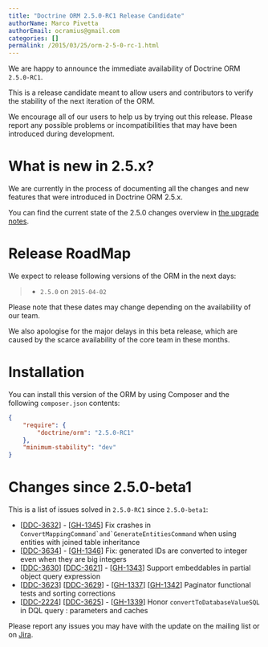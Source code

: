 ```yaml
---
title: "Doctrine ORM 2.5.0-RC1 Release Candidate"
authorName: Marco Pivetta
authorEmail: ocramius@gmail.com
categories: []
permalink: /2015/03/25/orm-2-5-0-rc-1.html
---
```

We are happy to announce the immediate availability of Doctrine ORM
`2.5.0-RC1`.

This is a release candidate meant to allow users and contributors to
verify the stability of the next iteration of the ORM.

We encourage all of our users to help us by trying out this release.
Please report any possible problems or incompatibilities that may have
been introduced during development.

What is new in 2.5.x?
=====================

We are currently in the process of documenting all the changes and new
features that were introduced in Doctrine ORM 2.5.x.

You can find the current state of the 2.5.0 changes overview in [the
upgrade
notes](http://docs.doctrine-project.org/en/latest/changelog/migration_2_5.html).

Release RoadMap
===============

We expect to release following versions of the ORM in the next days:

> -   `2.5.0` on `2015-04-02`

Please note that these dates may change depending on the availability of
our team.

We also apologise for the major delays in this beta release, which are
caused by the scarce availability of the core team in these months.

Installation
============

You can install this version of the ORM by using Composer and the
following `composer.json` contents:

```json
{
    "require": {
        "doctrine/orm": "2.5.0-RC1"
    },
    "minimum-stability": "dev"
}
```

Changes since 2.5.0-beta1
=========================

This is a list of issues solved in `2.5.0-RC1` since `2.5.0-beta1`:

-   [[DDC-3632](https://github.com/doctrine/orm/issues/4459)] -
    [[GH-1345](https://github.com/doctrine/orm/pull/1345)] Fix crashes in ``ConvertMappingCommand`and`GenerateEntitiesCommand`` when using entities with joined table inheritance
-   [[DDC-3634](https://github.com/doctrine/orm/issues/4461)] -
    [[GH-1346](https://github.com/doctrine/orm/pull/1346)] Fix: generated IDs are converted to integer even   when they are big integers
-   [[DDC-3630](https://github.com/doctrine/orm/issues/4457)]
    [[DDC-3621](https://github.com/doctrine/orm/issues/4447)] -
    [[GH-1343](https://github.com/doctrine/orm/pull/1343)] Support embeddables in partial object query expression
-   [[DDC-3623](https://github.com/doctrine/orm/issues/4449)]
    [[DDC-3629](https://github.com/doctrine/orm/issues/4455)] -
    [[GH-1337](https://github.com/doctrine/orm/pull/1337)]
    [[GH-1342](https://github.com/doctrine/orm/pull/1342)] Paginator functional tests and sorting corrections
-   [[DDC-2224](https://github.com/doctrine/orm/issues/2922)]
    [[DDC-3625](https://github.com/doctrine/orm/issues/4451)] -
    [[GH-1339](https://github.com/doctrine/orm/pull/1339)] Honor `convertToDatabaseValueSQL` in DQL query
:   parameters and caches

Please report any issues you may have with the update on the mailing
list or on [Jira](https://www.doctrine-project.org/jira/browse/DDC).

